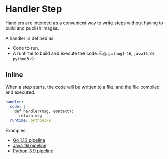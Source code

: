 # Handler Step

Handlers are intended as a convenient way to write steps without having to build and publish images.

A handler is defined as:

* Code to run.
* A runtime to build and execute the code. E.g. `golang1-16`, `java16`, or `python3-9`:

## Inline


When a step starts, the code will be written to a file, and the file compiled and executed.

```yaml
handler:
  code: |
    def handler(msg, context):
      return msg
  runtime: python3-9
```

Examples:

* [Go 1.16 pipeline](https://raw.githubusercontent.com/argoproj-labs/argo-dataflow/main/examples/104-golang1-16-pipeline.yaml)
* [Java 16 pipeline](https://raw.githubusercontent.com/argoproj-labs/argo-dataflow/main/examples/104-java16-pipeline.yaml)
* [Python 3.9 pipeline](https://raw.githubusercontent.com/argoproj-labs/argo-dataflow/main/examples/104-python3-9-pipeline.yaml)

